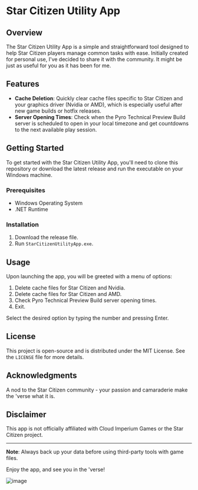# Star Citizen Utility App

## Overview

The Star Citizen Utility App is a simple and straightforward tool designed to help Star Citizen players manage common tasks with ease. Initially created for personal use, I've decided to share it with the community. It might be just as useful for you as it has been for me.

## Features

- **Cache Deletion**: Quickly clear cache files specific to Star Citizen and your graphics driver (Nvidia or AMD), which is especially useful after new game builds or hotfix releases.
- **Server Opening Times**: Check when the Pyro Technical Preview Build server is scheduled to open in your local timezone and get countdowns to the next available play session.

## Getting Started

To get started with the Star Citizen Utility App, you'll need to clone this repository or download the latest release and run the executable on your Windows machine.

### Prerequisites

- Windows Operating System
- .NET Runtime

### Installation

1. Download the release file.
2. Run `StarCitizenUtilityApp.exe`.

## Usage

Upon launching the app, you will be greeted with a menu of options:

1. Delete cache files for Star Citizen and Nvidia.
2. Delete cache files for Star Citizen and AMD.
3. Check Pyro Technical Preview Build server opening times.
4. Exit.

Select the desired option by typing the number and pressing Enter.

## License

This project is open-source and is distributed under the MIT License. See the `LICENSE` file for more details.

## Acknowledgments

A nod to the Star Citizen community - your passion and camaraderie make the 'verse what it is.

## Disclaimer

This app is not officially affiliated with Cloud Imperium Games or the Star Citizen project.

---

**Note**: Always back up your data before using third-party tools with game files.

Enjoy the app, and see you in the 'verse!

![image](https://github.com/rybacki/StarCitizenUtilityApp/assets/10670194/433b78b5-47e7-4a9b-844f-b82f16444e67)

